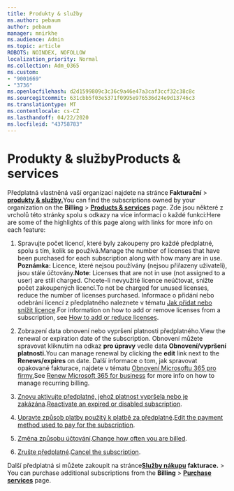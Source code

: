 ```yaml
---
title: Produkty & služby
ms.author: pebaum
author: pebaum
manager: mnirkhe
ms.audience: Admin
ms.topic: article
ROBOTS: NOINDEX, NOFOLLOW
localization_priority: Normal
ms.collection: Adm_O365
ms.custom:
- "9001669"
- "3736"
ms.openlocfilehash: d2d1599809c3c36c9a46e47a3caf3ccf32c38c8c
ms.sourcegitcommit: 631cbb5f03e5371f0995e976536d24e9d13746c3
ms.translationtype: MT
ms.contentlocale: cs-CZ
ms.lasthandoff: 04/22/2020
ms.locfileid: "43758783"
---
```

# <a name="products--services"></a><span data-ttu-id="7b96b-102">Produkty & služby</span><span class="sxs-lookup"><span data-stu-id="7b96b-102">Products & services</span></span>

<span data-ttu-id="7b96b-103">Předplatná vlastněná vaší organizací najdete na stránce **Fakturační** > [**produkty & služby.**](https://go.microsoft.com/fwlink/p/?linkid=842054)</span><span class="sxs-lookup"><span data-stu-id="7b96b-103">You can find the subscriptions owned by your organization on the **Billing** > [**Products & services**](https://go.microsoft.com/fwlink/p/?linkid=842054) page.</span></span> <span data-ttu-id="7b96b-104">Zde jsou některé z vrcholů této stránky spolu s odkazy na více informací o každé funkci:</span><span class="sxs-lookup"><span data-stu-id="7b96b-104">Here are some of the highlights of this page along with links for more info on each feature:</span></span>

1. <span data-ttu-id="7b96b-105">Spravujte počet licencí, které byly zakoupeny pro každé předplatné, spolu s tím, kolik se používá.</span><span class="sxs-lookup"><span data-stu-id="7b96b-105">Manage the number of licenses that have been purchased for each subscription along with how many are in use.</span></span>  <span data-ttu-id="7b96b-106">**Poznámka:** Licence, které nejsou používány (nejsou přiřazeny uživateli), jsou stále účtovány.</span><span class="sxs-lookup"><span data-stu-id="7b96b-106">**Note**: Licenses that are not in use (not assigned to a user) are still charged.</span></span>  <span data-ttu-id="7b96b-107">Chcete-li nevyužité licence neúčtovat, snižte počet zakoupených licencí.</span><span class="sxs-lookup"><span data-stu-id="7b96b-107">To not be charged for unused licenses, reduce the number of licenses purchased.</span></span> <span data-ttu-id="7b96b-108">Informace o přidání nebo odebrání licencí z předplatného naleznete v tématu [Jak přidat nebo snížit licence](https://docs.microsoft.com/alchemyinsights/how-to-add-or-reduce-licenses).</span><span class="sxs-lookup"><span data-stu-id="7b96b-108">For information on how to add or remove licenses from a subscription, see [How to add or reduce licenses](https://docs.microsoft.com/alchemyinsights/how-to-add-or-reduce-licenses).</span></span>

2. <span data-ttu-id="7b96b-109">Zobrazení data obnovení nebo vypršení platnosti předplatného.</span><span class="sxs-lookup"><span data-stu-id="7b96b-109">View the renewal or expiration date of the subscription.</span></span>  <span data-ttu-id="7b96b-110">Obnovení můžete spravovat kliknutím na odkaz **pro úpravy** vedle data **Obnovení/vypršení platnosti.**</span><span class="sxs-lookup"><span data-stu-id="7b96b-110">You can manage renewal by clicking the **edit** link next to the **Renews/expires** on date.</span></span>  <span data-ttu-id="7b96b-111">Další informace o tom, jak spravovat opakované fakturace, najdete v tématu [Obnovení Microsoftu 365 pro firmy.](https://go.microsoft.com/fwlink/?linkid=2119216)</span><span class="sxs-lookup"><span data-stu-id="7b96b-111">See [Renew Microsoft 365 for business](https://go.microsoft.com/fwlink/?linkid=2119216) for more info on how to manage recurring billing.</span></span>

3. <span data-ttu-id="7b96b-112">[Znovu aktivujte předplatné, jehož platnost vypršela nebo je zakázána](https://go.microsoft.com/fwlink/?linkid=2117519).</span><span class="sxs-lookup"><span data-stu-id="7b96b-112">[Reactivate an expired or disabled subscription](https://go.microsoft.com/fwlink/?linkid=2117519).</span></span>

4. <span data-ttu-id="7b96b-113">[Upravte způsob platby použitý k platbě za předplatné](https://go.microsoft.com/fwlink/?linkid=2117167).</span><span class="sxs-lookup"><span data-stu-id="7b96b-113">[Edit the payment method used to pay for the subscription](https://go.microsoft.com/fwlink/?linkid=2117167).</span></span>

5. <span data-ttu-id="7b96b-114">[Změna způsobu účtování](https://go.microsoft.com/fwlink/?linkid=2119112).</span><span class="sxs-lookup"><span data-stu-id="7b96b-114">[Change how often you are billed](https://go.microsoft.com/fwlink/?linkid=2119112).</span></span>

6. <span data-ttu-id="7b96b-115">[Zrušte předplatné](https://go.microsoft.com/fwlink/?linkid=2119113).</span><span class="sxs-lookup"><span data-stu-id="7b96b-115">[Cancel the subscription](https://go.microsoft.com/fwlink/?linkid=2119113).</span></span>

<span data-ttu-id="7b96b-116">Další předplatná si můžete zakoupit na stránce[**Služby nákupu**](https://go.microsoft.com/fwlink/p/?linkid=868433) **fakturace.** > </span><span class="sxs-lookup"><span data-stu-id="7b96b-116">You can purchase additional subscriptions from the **Billing** > [**Purchase services**](https://go.microsoft.com/fwlink/p/?linkid=868433) page.</span></span>
